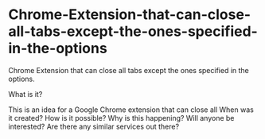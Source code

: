 Chrome-Extension-that-can-close-all-tabs-except-the-ones-specified-in-the-options
=================================================================================

Chrome Extension that can close all tabs except the ones specified in the options.

What is it?

This is an idea for a Google Chrome extension that can close all
When was it created?
How is it possible?
Why is this happening?
Will anyone be interested?
Are there any similar services out there?